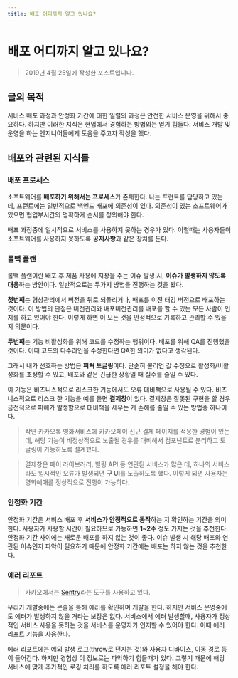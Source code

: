 ```yaml
---
title: 배포 어디까지 알고 있나요?
---
```

# 배포 어디까지 알고 있나요?
> 2019년 4월 25일에 작성한 포스트입니다.

## 글의 목적
서비스 배포 과정과 안정화 기간에 대한 일렬의 과정은 안전한 서비스 운영을 위해서 중요하다.
하지만 이러한 지식은 현업에서 경험하는 방법외는 얻기 힘들다. 서비스 개발 및 운영을 하는 엔지니어들에게 도움을 주고자 작성을 했다.

## 배포와 관련된 지식들
### 배포 프로세스
소프트웨어를 **배포하기 위해서는 프로세스**가 존재한다. 나는 프런트를 담당하고 있는 데, 프런트에는 일반적으로 백엔드 배포에 의존성이 있다.
의존성이 있는 소프트웨어가 있으면 협업부서간의 명확하게 순서를 정의해야 한다.

배포 과정중에 일시적으로 서비스를 사용하지 못하는 경우가 있다. 이럴때는 사용자들이 소프트웨어를 사용하지 못하도록 **공지사항**과 같은 장치를 둔다.

### 롤백 플랜
롤백 플랜이란 배포 후 제품 사용에 지장을 주는 이슈 발생 시, **이슈가 발생하지 않도록 대응**하는 방안이다.
일반적으로는 두가지 방법을 진행하는 것을 봤다. 

**첫번째**는 형상관리에서 버전을 뒤로 되돌리거나, 배포를 이전 태깅 버전으로 배포하는 것이다.
이 방법의 단점은 버전관리와 배포버전관리를 배포를 할 수 있는 모든 사람이 인지를 하고 있어야 한다. 
이렇게 하면 이 모든 것을 안정적으로 기록하고 관리할 수 있을 지 의문이다.

**두번째**는 기능 비활성화를 위해 코드를 수정하는 행위이다. 배포를 위해 QA를 진행했을 것이다. 
이때 코드의 다수라인을 수정한다면 QA한 의미가 없다고 생각된다.

그래서 내가 선호하는 방법은 **피쳐 토글링**이다. 단순히 불리언 값 수정으로 활성화/비활성화를 조정할 수 있고,
배포와 같은 긴급한 상황일 때 실수를 줄일 수 있다.

이 기능은 비즈니스적으로 리스크한 기능에서도 오류 대비책으로 사용될 수 있다. 비즈니스적으로 리스크 한 기능을 예를 들면 **결제창**이 있다. 결제창은 잘못된 구현을 할 경우 금전적으로 피해가 발생함으로 대비책을 세우는 게 손해를 줄일 수 있는 방법중 하나이다.

> 작년 카카오톡 영화서비스에 카카오페이 신규 결제 페이지를 적용한 경험이 있는 데, 해당 기능이 비정상적으로 노출될 경우를 대비해서 컴포넌트로 분리하고 토글링이 가능하도록 설계했다. 

> 결제창은 페이 라이브러리, 빌링 API 등 연관된 서비스가 많은 데, 하나의 서비스라도 일시적인 오류가 발생되면 **구 UI**를 노출하도록 했다. 이렇게 되면 사용자는 영화예매를 정상적으로 진행이 가능하다.

### 안정화 기간
안정화 기간은 서비스 배포 후 **서비스가 안정적으로 동작**하는 지 확인하는 기간을 의미한다. 사용자가 사용할 시간이 필요하므로 가능하면 **1~2주** 정도 가지는 것을 추천한다. 안정화 기간 사이에는 새로운 배포를 하지 않는 것이 좋다. 이슈 발생 시 해당 배포와 연관된 이슈인지 파악이 필요하기 때문에 안정화 기간에는 배포는 하지 않는 것을 추천한다.

### 에러 리포트
> 카카오에서는 [Sentry](https://sentry.io/welcome/)라는 도구를 사용하고 있다.

우리가 개발중에는 콘솔을 통해 에러를 확인하며 개발을 한다. 하지만 서비스 운영중에도 에러가 발생하지 않을 거라는 보장은 없다.
서비스에서 에러 발생할때, 사용자가 정상적인 서비스 사용을 못하는 것을 서비스를 운영자가 인지할 수 있어야 한다.
이때 에러 리포트 기능을 사용한다.

에러 리포트에는 예외 발생 로그(throw로 던지는 것)와 사용자 디바이스, 이동 경로 등이 들어간다. 하지만 경험상 이 정보로는 파악하기 힘들때가 있다.
그렇기 때문에 해당 서비스에 맞게 추가적인 로깅 처리를 하도록 에러 리포트 설정을 해야 한다.
